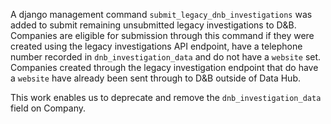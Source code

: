 A django management command `submit_legacy_dnb_investigations` was added to submit
remaining unsubmitted legacy investigations to D&B.  Companies are eligible
for submission through this command if they were created using the legacy
investigations API endpoint, have a telephone number recorded in `dnb_investigation_data`
and do not have a `website` set. Companies created through the legacy investigation endpoint
that do have a `website` have already been sent through to D&B outside of Data Hub.

This work enables us to deprecate and remove the `dnb_investigation_data` field
on Company.
